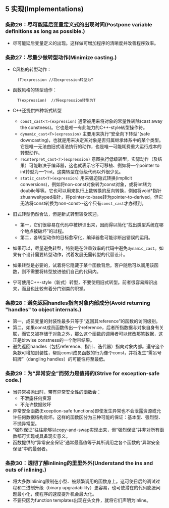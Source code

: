 ## 5 实现(Implementations)
### 条款26：尽可能延后变量定义式的出现时间(Postpone variable definitions as long as possible.)
- 尽可能延后变量定义的出现。这样做可增加程序的清晰度并改善程序效率。

### 条款27：尽量少做转型动作(Minimize casting.)
- C风格的转型动作：

		(T)expression //将expression转型为T
- 函数风格的转型动作：

		T(expression)  //将expression转型为T
- C++还提供四种新式转型
	- `const_cast<T>(expression)` 通常被用来将对象的常量性转除(cast away the constness)。它也是唯一有此能力的C++-style转型操作符。
	- `dynamic_cast<T>(expression)` 主要用来执行“安全向下转型”(safe downcasting)，也就是用来决定某对象是否归属继承体系中的某个类型。它是唯一无法由旧式语法执行的动作，也是唯一可能耗费重大运行成本的转型动作。
	- `reinterpret_cast<T>(expression)` 意图执行低级转型，实际动作（及结果）可能取决于编译器，这也就表示它不可移植、例如将一个pointer to int转型为一个int。这类转型在低级代码以外很少见。
	- `static_cast<T>(expression)` 用来强迫隐式转换(implicit conversions)，例如将non-const对象转为const对象，或将int转为doubile等等。它也可以用来执行上数转换的反向转换，例如将void*指针zhuanweityped指针，将pointer-to-base转为pointer-to-derived。但它无法将const转换为non-const--这个只有`const_cast`才办得到。
- 旧式转型仍然合法，但是新式转型较受欢迎。
	- 第一，它们很容易在代码中被辨识出来，因而得以简化“找出类型系统在哪个地点被破坏”的过程。
	- 第二，各转型动作的目标愈窄化，编译器愈可能诊断出错误的运用。
- 如果可以，尽量避免转型，特别是在注重效率的代码中避免`dynamic_cast`。如果有个设计需要转型动作，试着发展无需转型的代替设计。
- 如果转型是必要的，试着将它隐藏于某个函数背后。客户随后可以调用该函数，则不需要将转型放进他们自己的代码内。
- 宁可使用C++-style（新式）转型，不要使用旧式转型。前者很容易辨识出来，而且也比较有着分门别类的职掌。

### 条款28：避免返回handles指向对象内部成分(Avoid returning "handles" to object internals.)
- 第一，成员变量的封装性最多只等于“返回其reference”的函数的访问级别。
- 第二，如果const成员函数传出一个reference，后者所指数据与对象自身有关联，而它又被存储于对象之外，那么这个函数的调用者可以修改那笔数据，这正是bitwise constness的一个附带结果。
- 避免返回handles（包括reference、指针、迭代器）指向对象内部。遵守这个条款可增加封装性，帮助const成员函数的行为像个const，并将发生“需吊号码牌”（dangling handles）的可能性将至最低。

### 条款29：为“异常安全”而努力是值得的(Strive for exception-safe code.)
- 当异常被抛出时，带有异常安全性的函数会：
	- 不泄露任何资源
	- 不允许数据败坏
- 异常安全函数(Exception-safe functions)即使发生异常也不会泄露资源或允许任何数据结构败坏。这样的函数区分为三种可能的保证：基本型、强烈型、不抛异常型。
- “强烈保证”往往能够以copy-and-swap实现出来，但“强烈保证”并非对所有函数都可实现或具备现实意义。
- 函数提供的“异常安全保证”通常最高值等于其所调用之各个函数的“异常安全保证”中的最弱者。

### 条款30：透彻了解inlining的里里外外(Understand the ins and outs of inlining.)
- 将大多数inlining限制在小型、被频繁调用的函数身上。这可使日后的调试过程和二进制升级（binary upgradability）更容易，也可使潜在的代码膨胀问题最小化，使程序的速度提升机会最大化。
- 不要只因为function templates出现在头文件，就将它们声明为inline。

